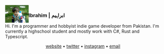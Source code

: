 <img align="left" width=15% height=15% src="https://raw.githubusercontent.com/ibra/ibra/master/smolIbra.jpg">

### Ibrahim | ابراہیم

Hi. I'm a programmer and hobbyist indie game developer from Pakistan. I'm currently a highschool student and mostly work with C#, Rust and Typescript.

<p align="center">
<a href="https://ibra.github.io">website</a> • <a href="https://twitter.com/IbraExists">twitter</a> • <a href="https://instagram.com/ibrah.hisham">instagram</a> • <a href="mailto:ibrahim.hisham@proton.me">email</a>
</p>
